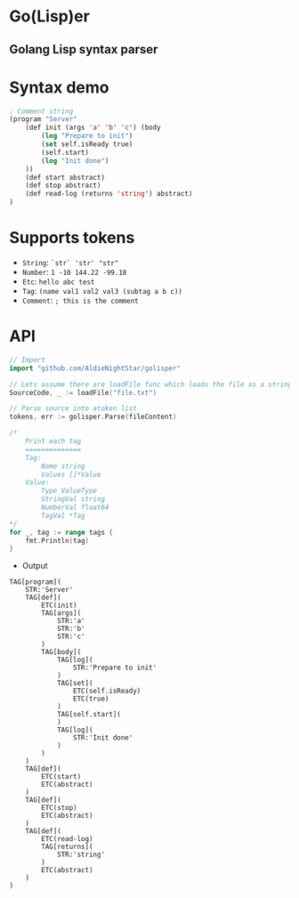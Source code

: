 # Go(Lisp)er

## Golang Lisp syntax parser

# Syntax demo
```lisp
; Comment string
(program "Server"
    (def init (args 'a' 'b' 'c') (body
        (log "Prepare to init")
        (set self.isReady true)
        (self.start)
        (log "Init done")
    ))
    (def start abstract)
    (def stop abstract)
    (def read-log (returns 'string') abstract)
)
```

# Supports tokens
- `String`: `` `str` 'str' "str" ``
- `Number`: `1 -10 144.22 -99.18`
- `Etc`: `hello abc test`
- `Tag`: `(name val1 val2 val3 (subtag a b c))`
- `Comment`: `; this is the comment`

# API
```go
// Import
import "github.com/AldieNightStar/golisper"

// Lets assume there are loadFile func which loads the file as a string
SourceCode, _ := loadFile("file.txt")

// Parse source into atoken list
tokens, err := golisper.Parse(fileContent)

/* 
    Print each tag
    ==============
    Tag:
        Name string
        Values []*Value
    Value:
        Type ValueType
        StringVal string
        NumberVal float64
        TagVal *Tag
*/
for _, tag := range tags {
    fmt.Println(tag)
}
```
* Output
```
TAG[program](
    STR:'Server' 
    TAG[def](
        ETC(init) 
        TAG[args](
            STR:'a' 
            STR:'b' 
            STR:'c' 
        )
        TAG[body](
            TAG[log](
                STR:'Prepare to init' 
            )
            TAG[set](
                ETC(self.isReady) 
                ETC(true) 
            )
            TAG[self.start](
            )
            TAG[log](
                STR:'Init done' 
            )
        )
    )
    TAG[def](
        ETC(start) 
        ETC(abstract) 
    )
    TAG[def](
        ETC(stop) 
        ETC(abstract) 
    )
    TAG[def](
        ETC(read-log) 
        TAG[returns](
            STR:'string' 
        )
        ETC(abstract) 
    )
)
```

